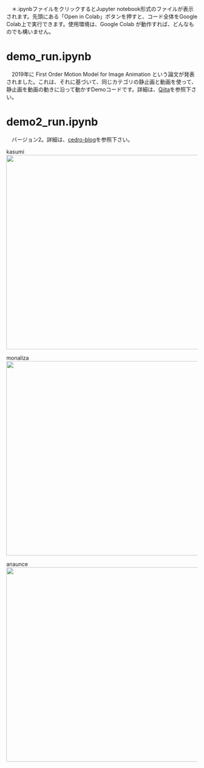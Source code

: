 　＊.ipynbファイルをクリックするとJupyter notebook形式のファイルが表示されます。先頭にある「Open in Colab」ボタンを押すと、コード全体をGoogle Colab上で実行できます。使用環境は、Google Colab が動作すれば、どんなものでも構いません。
 # demo_run.ipynb
　2019年に First Order Motion Model for Image Animation という論文が発表されました。これは、それに基づいて、同じカテゴリの静止画と動画を使って、静止画を動画の動きに沿って動かすDemoコードです。詳細は、[Qiita](https://qiita.com/jun40vn/items/722bd4675246eb7eac46)を参照下さい。

# demo2_run.ipynb
　バージョン2。詳細は、[cedro-blog](http://cedro3.com/ai/first-oder-motion/)を参照下さい。
 
kasumi
<img src="sup-mat/absolute-kasumi.gif" width="512"> 

monaliza
<img src="sup-mat/absolute-monaliza.gif" width="512"> 

anaunce
<img src="sup-mat/absolute-anaunce.gif" width="512"> 

